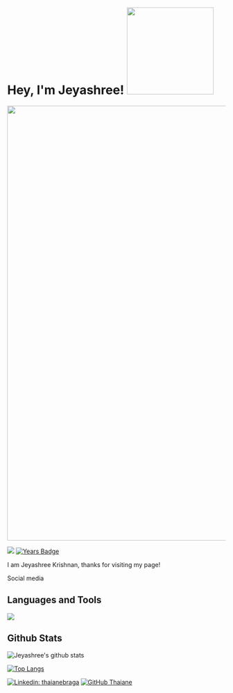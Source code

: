# Hey, I'm Jeyashree! <img src="https://media.giphy.com/media/ztpMY1t5VYWlO/giphy.gif" width="200">


<img src="https://media.giphy.com/media/3oKIPpFhwsMNrRIjN6/giphy.gif" width="1000">

![](https://komarev.com/ghpvc/?username=krishnanj)
[![Years Badge](https://badges.pufler.dev/years/krishnanj)](https://badges.pufler.dev)









I am Jeyashree Krishnan, thanks for visiting my page!

Social media

## Languages and Tools

![](https://img.shields.io/badge/OS-Linux-informational?style=flat&logo=<LOGO_NAME>&logoColor=white&color=2bbc8a)


## Github Stats

![Jeyashree's github stats](https://github-readme-stats.vercel.app/api?username=krishnanj&count_private=true&show_icons=true&theme=radical&include_all_commits=true)

[![Top Langs](https://github-readme-stats.vercel.app/api/top-langs/?username=krishnanj&langs_count=10&layout=compact&count_private=true&show_icons=true&theme=radical&include_all_commits=true)](https://github.com/anuraghazra/github-readme-stats)



[![Linkedin: thaianebraga](https://img.shields.io/badge/-thaianebraga-blue?style=flat-square&logo=Linkedin&logoColor=white&link=https://www.linkedin.com/in/thaianebraga/)](https://www.linkedin.com/in/thaianebraga/)
[![GitHub Thaiane](https://img.shields.io/github/followers/thaiane?label=follow&style=social)](https://github.com/Thaiane)


<!--
**krishnanj/krishnanj** is a ✨ _special_ ✨ repository because its `README.md` (this file) appears on your GitHub profile.

Here are some ideas to get you started:

- 🔭 I’m currently working on ...
- 🌱 I’m currently learning ...
- 👯 I’m looking to collaborate on ...
- 🤔 I’m looking for help with ...
- 💬 Ask me about ...
- 📫 How to reach me: ...
- 😄 Pronouns: ...
- ⚡ Fun fact: ...
-->
